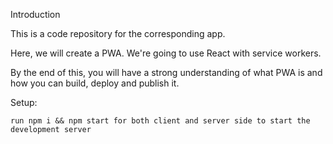  Introduction

This is a code repository for the corresponding app.

Here, we will create a PWA. We're going to use React with service workers.

By the end of this, you will have a strong understanding of what PWA is and how you can build, deploy and publish it.

Setup:

    run npm i && npm start for both client and server side to start the development server
